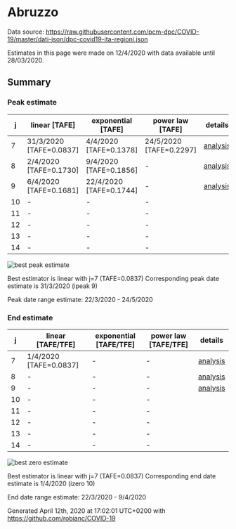 # Abruzzo


Data source: https://raw.githubusercontent.com/pcm-dpc/COVID-19/master/dati-json/dpc-covid19-ita-regioni.json

Estimates in this page were made on 12/4/2020 with data available until 28/03/2020.


## Summary 

### Peak estimate 
|j|linear [TAFE]|exponential [TAFE]|power law [TAFE]|details|
|---|----|-----------|---------|-------|
|7|31/3/2020 [TAFE=0.0837]|4/4/2020 [TAFE=0.1378]|24/5/2020 [TAFE=0.2297]|[analysis](COVID-19_abruzzo_j7_2020-03-28.md)|
|8|2/4/2020 [TAFE=0.1730]|9/4/2020 [TAFE=0.1856]|-|[analysis](COVID-19_abruzzo_j8_2020-03-28.md)|
|9|6/4/2020 [TAFE=0.1681]|22/4/2020 [TAFE=0.1744]|-|[analysis](COVID-19_abruzzo_j9_2020-03-28.md)|
|10|-|-|-||
|11|-|-|-||
|12|-|-|-||
|13|-|-|-||
|14|-|-|-||

![best peak estimate](COVID-19_abruzzo_j7_2020-03-28.png)

Best estimator is linear with j=7 (TAFE=0.0837)
Corresponding peak date estimate is 31/3/2020 (ipeak 9)


Peak date range estimate: 22/3/2020 - 24/5/2020

### End estimate 
|j|linear [TAFE/TFE]|exponential [TAFE/TFE]|power law [TAFE/TFE]|details|
|---|----|-----------|---------|-------|
|7|1/4/2020 [TAFE=0.0837]|-|-|[analysis](COVID-19_abruzzo_j7_2020-03-28.md)|
|8|-|-|-|[analysis](COVID-19_abruzzo_j8_2020-03-28.md)|
|9|-|-|-|[analysis](COVID-19_abruzzo_j9_2020-03-28.md)|
|10|-|-|-||
|11|-|-|-||
|12|-|-|-||
|13|-|-|-||
|14|-|-|-||

![best zero estimate](COVID-19_abruzzo_j7_2020-03-28.png)

Best estimator is linear with j=7 (TAFE=0.0837)
Corresponding end date estimate is 1/4/2020 (izero 10)


End date range estimate: 22/3/2020 - 9/4/2020

Generated April 12th, 2020 at 17:02:01 UTC+0200 with https://github.com/robianc/COVID-19
